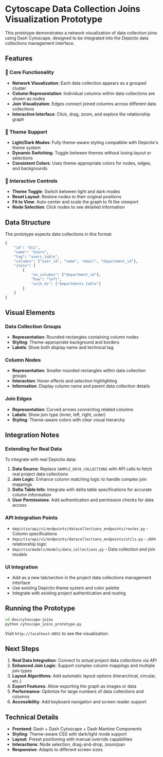 # Cytoscape Data Collection Joins Visualization Prototype

This prototype demonstrates a network visualization of data collection joins using Dash Cytoscape, designed to be integrated into the Depictio data collections management interface.

## Features

### 🎯 Core Functionality
- **Network Visualization**: Each data collection appears as a grouped cluster
- **Column Representation**: Individual columns within data collections are shown as nodes
- **Join Visualization**: Edges connect joined columns across different data collections
- **Interactive Interface**: Click, drag, zoom, and explore the relationship graph

### 🎨 Theme Support
- **Light/Dark Modes**: Fully theme-aware styling compatible with Depictio's theme system
- **Dynamic Switching**: Toggle between themes without losing layout or selections
- **Consistent Colors**: Uses theme-appropriate colors for nodes, edges, and backgrounds

### 🔧 Interactive Controls
- **Theme Toggle**: Switch between light and dark modes
- **Reset Layout**: Restore nodes to their original positions
- **Fit to View**: Auto-center and scale the graph to fit the viewport
- **Node Selection**: Click nodes to see detailed information

## Data Structure

The prototype expects data collections in this format:

```python
{
    "id": "dc1",
    "name": "Users", 
    "tag": "users_table",
    "columns": ["user_id", "name", "email", "department_id"],
    "joins": [
        {
            "on_columns": ["department_id"],
            "how": "left",
            "with_dc": ["departments_table"]
        }
    ]
}
```

## Visual Elements

### Data Collection Groups
- **Representation**: Rounded rectangles containing column nodes
- **Styling**: Theme-appropriate background and borders
- **Labels**: Show both display name and technical tag

### Column Nodes  
- **Representation**: Smaller rounded rectangles within data collection groups
- **Interaction**: Hover effects and selection highlighting
- **Information**: Display column name and parent data collection details

### Join Edges
- **Representation**: Curved arrows connecting related columns
- **Labels**: Show join type (inner, left, right, outer)
- **Styling**: Theme-aware colors with clear visual hierarchy

## Integration Notes

### Extending for Real Data
To integrate with real Depictio data:

1. **Data Source**: Replace `SAMPLE_DATA_COLLECTIONS` with API calls to fetch real project data collections
2. **Join Logic**: Enhance column matching logic to handle complex join mappings  
3. **Delta Table Info**: Integrate with delta table specifications for accurate column information
4. **User Permissions**: Add authentication and permission checks for data access

### API Integration Points
- `depictio/api/v1/endpoints/datacollections_endpoints/routes.py` - Column specifications
- `depictio/api/v1/endpoints/datacollections_endpoints/utils.py` - Join relationship logic
- `depictio/models/models/data_collections.py` - Data collection and join models

### UI Integration 
- Add as a new tab/section in the project data collections management interface
- Use existing Depictio theme system and color palette
- Integrate with existing project authentication and routing

## Running the Prototype

```bash
cd dev/cytoscape-joins
python cytoscape_joins_prototype.py
```

Visit `http://localhost:8051` to see the visualization.

## Next Steps

1. **Real Data Integration**: Connect to actual project data collections via API
2. **Enhanced Join Logic**: Support complex column mappings and multiple join types  
3. **Layout Algorithms**: Add automatic layout options (hierarchical, circular, etc.)
4. **Export Features**: Allow exporting the graph as images or data
5. **Performance**: Optimize for large numbers of data collections and columns
6. **Accessibility**: Add keyboard navigation and screen reader support

## Technical Details

- **Frontend**: Dash + Dash Cytoscape + Dash Mantine Components
- **Styling**: Theme-aware CSS with dark/light mode support
- **Layout**: Preset positioning with manual override capabilities
- **Interactions**: Node selection, drag-and-drop, zoom/pan
- **Responsive**: Adapts to different screen sizes